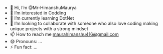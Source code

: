 - 👋 Hi, I’m @Mr-HimanshuMaurya
- 👀 I’m interested in Codding
- 🌱 I’m currently learning DotNet
- 💞️ I’m looking to collaborate with someone who also love coding making unique projects with a strong mindset
- 📫 How to reach me maurahimanshu416@gmail.com
- 😄 Pronouns: ...
- ⚡ Fun fact: ...

<!---
Mr-HimanshuMaurya/Mr-HimanshuMaurya is a ✨ special ✨ repository because its `README.md` (this file) appears on your GitHub profile.
You can click the Preview link to take a look at your changes.
--->
